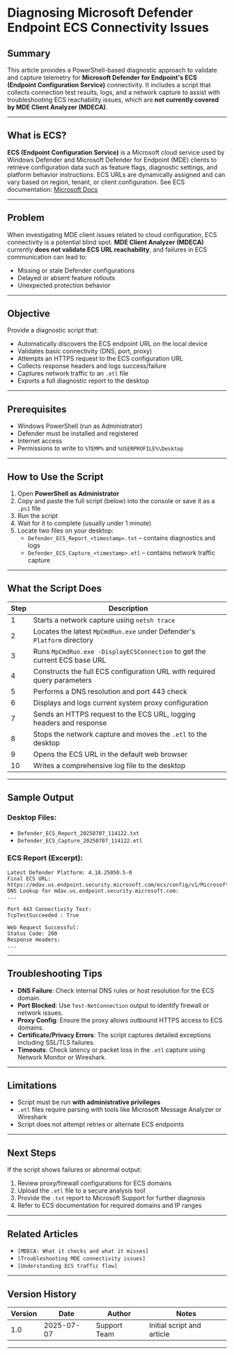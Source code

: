 # Diagnosing Microsoft Defender Endpoint ECS Connectivity Issues

## Summary

This article provides a PowerShell-based diagnostic approach to validate and capture telemetry for **Microsoft Defender for Endpoint's ECS (Endpoint Configuration Service)** connectivity. It includes a script that collects connection test results, logs, and a network capture to assist with troubleshooting ECS reachability issues, which are **not currently covered by MDE Client Analyzer (MDECA)**.

---

## What is ECS?

**ECS (Endpoint Configuration Service)** is a Microsoft cloud service used by Windows Defender and Microsoft Defender for Endpoint (MDE) clients to retrieve configuration data such as feature flags, diagnostic settings, and platform behavior instructions. ECS URLs are dynamically assigned and can vary based on region, tenant, or client configuration. See ECS documentation: [Microsoft Docs](https://learn.microsoft.com/en-us/defender-endpoint/microsoft-defender-core-service-overview)

---

## Problem

When investigating MDE client issues related to cloud configuration, ECS connectivity is a potential blind spot. **MDE Client Analyzer (MDECA)** currently **does not validate ECS URL reachability**, and failures in ECS communication can lead to:

- Missing or stale Defender configurations
- Delayed or absent feature rollouts
- Unexpected protection behavior

---

## Objective

Provide a diagnostic script that:

- Automatically discovers the ECS endpoint URL on the local device
- Validates basic connectivity (DNS, port, proxy)
- Attempts an HTTPS request to the ECS configuration URL
- Collects response headers and logs success/failure
- Captures network traffic to an `.etl` file
- Exports a full diagnostic report to the desktop

---

## Prerequisites

- Windows PowerShell (run as Administrator)
- Defender must be installed and registered
- Internet access
- Permissions to write to `%TEMP%` and `%USERPROFILE%\Desktop`

---

## How to Use the Script

1. Open **PowerShell as Administrator**
2. Copy and paste the full script (below) into the console or save it as a `.ps1` file
3. Run the script
4. Wait for it to complete (usually under 1 minute)
5. Locate two files on your desktop:
   - `Defender_ECS_Report_<timestamp>.txt` – contains diagnostics and logs
   - `Defender_ECS_Capture_<timestamp>.etl` – contains network traffic capture

---

## What the Script Does

| Step | Description                                                               |
| ---- | ------------------------------------------------------------------------- |
| 1    | Starts a network capture using `netsh trace`                              |
| 2    | Locates the latest `MpCmdRun.exe` under Defender's `Platform` directory   |
| 3    | Runs `MpCmdRun.exe -DisplayECSConnection` to get the current ECS base URL |
| 4    | Constructs the full ECS configuration URL with required query parameters  |
| 5    | Performs a DNS resolution and port 443 check                              |
| 6    | Displays and logs current system proxy configuration                      |
| 7    | Sends an HTTPS request to the ECS URL, logging headers and response       |
| 8    | Stops the network capture and moves the `.etl` to the desktop             |
| 9    | Opens the ECS URL in the default web browser                              |
| 10   | Writes a comprehensive log file to the desktop                            |

---

## Sample Output

### Desktop Files:

- `Defender_ECS_Report_20250707_114122.txt`
- `Defender_ECS_Capture_20250707_114122.etl`

### ECS Report (Excerpt):

```
Latest Defender Platform: 4.18.25050.5-0
Final ECS URL: https://mdav.us.endpoint.security.microsoft.com/ecs/config/v1/MicrosoftWindowsDefenderClient/1.0.0.0?...
DNS Lookup for mdav.us.endpoint.security.microsoft.com:
...

Port 443 Connectivity Test:
TcpTestSucceeded : True

Web Request Successful:
Status Code: 200
Response Headers:
...
```

---

## Troubleshooting Tips

- **DNS Failure**: Check internal DNS rules or host resolution for the ECS domain.
- **Port Blocked**: Use `Test-NetConnection` output to identify firewall or network issues.
- **Proxy Config**: Ensure the proxy allows outbound HTTPS access to ECS domains.
- **Certificate/Privacy Errors**: The script captures detailed exceptions including SSL/TLS failures.
- **Timeouts**: Check latency or packet loss in the `.etl` capture using Network Monitor or Wireshark.

---

## Limitations

- Script must be run **with administrative privileges**
- `.etl` files require parsing with tools like Microsoft Message Analyzer or Wireshark
- Script does not attempt retries or alternate ECS endpoints

---

## Next Steps

If the script shows failures or abnormal output:

1. Review proxy/firewall configurations for ECS domains
2. Upload the `.etl` file to a secure analysis tool
3. Provide the `.txt` report to Microsoft Support for further diagnosis
4. Refer to ECS documentation for required domains and IP ranges

---

## Related Articles

- `[MDECA: What it checks and what it misses]`
- `[Troubleshooting MDE connectivity issues]`
- `[Understanding ECS traffic flow]`

---

## Version History

| Version | Date       | Author       | Notes                      |
| ------- | ---------- | ------------ | -------------------------- |
| 1.0     | 2025-07-07 | Support Team | Initial script and article |

---

